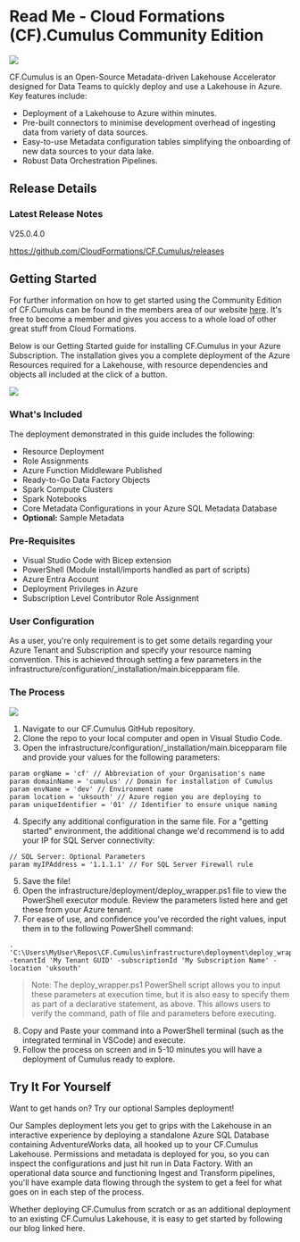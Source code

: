 # Read Me - Cloud Formations (CF).Cumulus Community Edition

[ ![](https://static.wixstatic.com/media/e66568_635e25cb91f44be580ef08cd83e68c6f~mv2.jpg/v1/crop/x_480,y_506,w_5433,h_2414/fill/w_2221,h_987,al_c,q_90,usm_0.66_1.00_0.01,enc_auto/Cumulus%20Diagram.jpg) ](https://static.wixstatic.com/media/e66568_635e25cb91f44be580ef08cd83e68c6f~mv2.jpg/v1/crop/x_480,y_506,w_5433,h_2414/fill/w_2221,h_987,al_c,q_90,usm_0.66_1.00_0.01,enc_auto/Cumulus%20Diagram.jpg)

CF.Cumulus is an Open-Source Metadata-driven Lakehouse Accelerator designed for Data Teams to quickly deploy and use a Lakehouse in Azure. Key features include:
* Deployment of a Lakehouse to Azure within minutes.
* Pre-built connectors to minimise development overhead of ingesting data from variety of data sources.
* Easy-to-use Metadata configuration tables simplifying the onboarding of new data sources to your data lake.
* Robust Data Orchestration Pipelines. 

## Release Details
### Latest Release Notes
V25.0.4.0

https://github.com/CloudFormations/CF.Cumulus/releases


## Getting Started
For further information on how to get started using the Community Edition of CF.Cumulus can be found in the members area of our website [here](https://www.cloudformations.org/cf-cumulus-deployment-guide/). It's free to become a member and gives you access to a whole load of other great stuff from Cloud Formations. 

Below is our Getting Started guide for installing CF.Cumulus in your Azure Subscription. The installation gives you a complete deployment of the Azure Resources required for a Lakehouse, with resource dependencies and objects all included at the click of a button.

[![](https://static.wixstatic.com/media/bacfcb_381bbf27373f4ea99dc919d8af47ff56~mv2.png)](https://static.wixstatic.com/media/bacfcb_381bbf27373f4ea99dc919d8af47ff56~mv2.png)

### What's Included
The deployment demonstrated in this guide includes the following:
* Resource Deployment
* Role Assignments
* Azure Function Middleware Published
* Ready-to-Go Data Factory Objects
* Spark Compute Clusters
* Spark Notebooks
* Core Metadata Configurations in your Azure SQL Metadata Database
* **Optional:** Sample Metadata


### Pre-Requisites
* Visual Studio Code with Bicep extension
* PowerShell (Module install/imports handled as part of scripts)
* Azure Entra Account
* Deployment Privileges in Azure
* Subscription Level Contributor Role Assignment


### User Configuration
As a user, you're only requirement is to get some details regarding your Azure Tenant and Subscription and specify your resource naming convention. This is achieved through setting a few parameters in the infrastructure/configuration/_installation/main.bicepparam file.


### The Process
[![](https://static.wixstatic.com/media/bacfcb_4c93b531a1264bd4a71ceefce9ac4061~mv2.png)](https://static.wixstatic.com/media/bacfcb_4c93b531a1264bd4a71ceefce9ac4061~mv2.png)

1. Navigate to our CF.Cumulus GitHub repository.
2. Clone the repo to your local computer and open in Visual Studio Code.
3. Open the infrastructure/configuration/_installation/main.bicepparam file and provide your values for the following parameters:

```
param orgName = 'cf' // Abbreviation of your Organisation's name
param domainName = 'cumulus' // Domain for installation of Cumulus
param envName = 'dev' // Environment name
param location = 'uksouth' // Azure region you are deploying to
param uniqueIdentifier = '01' // Identifier to ensure unique naming
```

4. Specify any additional configuration in the same file. For a "getting started" environment, the additional change we'd recommend is to add your IP for SQL Server connectivity:
```
// SQL Server: Optional Parameters
param myIPAddress = '1.1.1.1' // For SQL Server Firewall rule
```
5. Save the file!
6. Open the infrastructure/deployment/deploy_wrapper.ps1 file to view the PowerShell executor module. Review the parameters listed here and get these from your Azure tenant.
7. For ease of use, and confidence you've recorded the right values, input them in to the following PowerShell command:
```
. 'C:\Users\MyUser\Repos\CF.Cumulus\infrastructure\deployment\deploy_wrapper.ps1' -tenantId 'My Tenant GUID' -subscriptionId 'My Subscription Name' -location 'uksouth'
```
> Note: The deploy_wrapper.ps1 PowerShell script allows you to input these parameters at execution time, but it is also easy to specify them as part of a declarative statement, as above. This allows users to verify the command, path of file and parameters before executing.

8. Copy and Paste your command into a PowerShell terminal (such as the integrated terminal in VSCode) and execute.
9. Follow the process on screen and in 5-10 minutes you will have a deployment of Cumulus ready to explore.


## Try It For Yourself
Want to get hands on? Try our optional Samples deployment!

Our Samples deployment lets you get to grips with the Lakehouse in an interactive experience by deploying a standalone Azure SQL Database containing AdventureWorks data, all hooked up to your CF.Cumulus Lakehouse. Permissions and metadata is deployed for you, so you can inspect the configurations and just hit run in Data Factory. With an operational data source and functioning Ingest and Transform pipelines, you'll have example data flowing through the system to get a feel for what goes on in each step of the process.

Whether deploying CF.Cumulus from scratch or as an additional deployment to an existing CF.Cumulus Lakehouse, it is easy to get started by following our blog linked here.